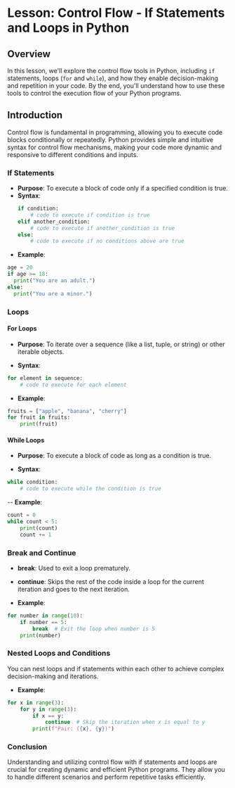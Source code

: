 # Lesson: Control Flow - If Statements and Loops in Python

## Overview
In this lesson, we'll explore the control flow tools in Python, including `if` statements, loops (`for` and `while`), and how they enable decision-making and repetition in your code. By the end, you'll understand how to use these tools to control the execution flow of your Python programs.

## Introduction

Control flow is fundamental in programming, allowing you to execute code blocks conditionally or repeatedly. Python provides simple and intuitive syntax for control flow mechanisms, making your code more dynamic and responsive to different conditions and inputs.

### If Statements

- **Purpose**: To execute a block of code only if a specified condition is true.
- **Syntax**:
  ```python
  if condition:
      # code to execute if condition is true
  elif another_condition:
      # code to execute if another_condition is true
  else:
      # code to execute if no conditions above are true

- **Example**:
```python
age = 20
if age >= 18:
  print("You are an adult.")
else:
  print("You are a minor.")
```

### Loops

#### For Loops

- **Purpose**: To iterate over a sequence (like a list, tuple, or string) or other iterable objects.

- **Syntax**:

```python
for element in sequence:
    # code to execute for each element
```

- **Example**:

```python
fruits = ["apple", "banana", "cherry"]
for fruit in fruits:
    print(fruit)
```

#### While Loops

- **Purpose**: To execute a block of code as long as a condition is true.

- **Syntax**:

```python
while condition:
    # code to execute while the condition is true
```

-- **Example**:
```python
count = 0
while count < 5:
    print(count)
    count += 1
```

### Break and Continue

- **break**: Used to exit a loop prematurely.

- **continue**: Skips the rest of the code inside a loop for the current iteration and goes to the next iteration.

- **Example**:
```python
for number in range(10):
    if number == 5:
        break  # Exit the loop when number is 5
    print(number)
```

### Nested Loops and Conditions

You can nest loops and if statements within each other to achieve complex decision-making and iterations.

- **Example**:
```python
for x in range(3):
    for y in range(3):
        if x == y:
            continue  # Skip the iteration when x is equal to y
        print(f"Pair: ({x}, {y})")
```

### Conclusion

Understanding and utilizing control flow with if statements and loops are crucial for creating dynamic and efficient Python programs. They allow you to handle different scenarios and perform repetitive tasks efficiently.